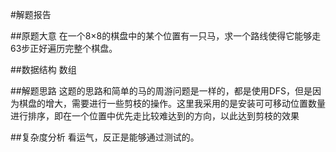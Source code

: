 #解题报告

##原题大意
在一个8×8的棋盘中的某个位置有一只马，求一个路线使得它能够走63步正好遍历完整个棋盘。

##数据结构
数组

##解题思路
这题的思路和简单的马的周游问题是一样的，都是使用DFS，但是因为棋盘的增大，需要进行一些剪枝的操作。这里我采用的是安装可可移动位置数量进行排序，即在一个位置中优先走比较难达到的方向，以此达到剪枝的效果

##复杂度分析
看运气，反正是能够通过测试的。